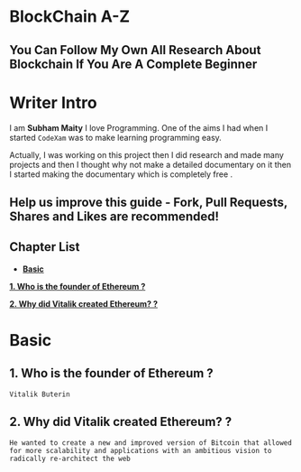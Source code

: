 # BlockChain A-Z
## You Can Follow My Own All Research About Blockchain If You Are A Complete Beginner

# Writer Intro
I am **Subham Maity**
I love Programming. One of the aims I had when I started ```CodeXam``` was to make learning programming easy.

Actually, I was working on this project then I did research and made many projects and then I thought why not make a detailed documentary on it then I started making the documentary which is completely free .
## Help us improve this guide - **Fork, Pull Requests, Shares and Likes are recommended**!

## Chapter List
* [**Basic**](#basic)

[**1. Who is the founder of Ethereum ?**](#1-who-is-the-founder-of-ethereum-)

[**2. Why did Vitalik created Ethereum? ?**](#2-why-did-vitalik-created-ethereum-)


# Basic 

## 1. Who is the founder of Ethereum ?
```text
Vitalik Buterin
```
## 2. Why did Vitalik created Ethereum? ?
```text
He wanted to create a new and improved version of Bitcoin that allowed for more scalability and applications with an ambitious vision to radically re-architect the web
```
